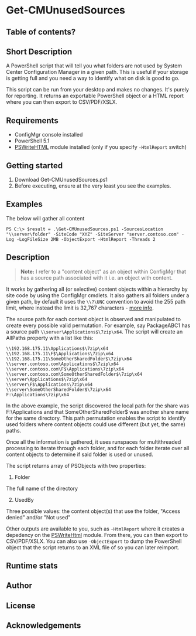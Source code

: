 # Get-CMUnusedSources

## Table of contents?

## Short Description

A PowerShell script that will tell you what folders are not used by System Center Configuration Manager in a given path. This is useful if your storage is getting full and you need a way to identify what on disk is good to go.

This script can be run from your desktop and makes no changes. It's purely for reporting. It returns an exportable PowerShell object or a HTML report where you can then export to CSV/PDF/XSLX.

## Requirements

- ConfigMgr console installed
- PowerShell 5.1
- [PSWriteHTML](https://github.com/EvotecIT/PSWriteHTML) module installed (only if you specify `-HtmlReport` switch)

## Getting started

1. Download Get-CMUnusedSources.ps1
2. Before executing, ensure at the very least you see the examples.

## Examples

The below will gather all content

```
PS C:\> $result = .\Get-CMUnusedSources.ps1 -SourcesLocation "\\server\folder" -SiteCode "XYZ" -SiteServer "server.contoso.com" -Log -LogFileSize 2MB -ObjectExport -HtmlReport -Threads 2
```

## Description

> **Note:** I refer to a "content object" as an object within ConfigMgr that has a source path associated with it i.e. an object with content.

It works by gathering all (or selective) content objects within a hierarchy by site code by using the ConfigMgr cmdlets. It also gathers all folders under a given path, by default it uses the `\\?\UNC` convention to avoid the 255 path limit, where instead the limit is 32,767 characters - [more info](https://docs.microsoft.com/en-us/windows/desktop/fileio/naming-a-file#maximum-path-length-limitation).

The source path for each content object is observed and manipulated to create every possible valid permutation. For example, say PackageABC1 has a source path `\\server\Applications$\7zip\x64`. The script will create an AllPaths property with a list like this:

```
\\192.168.175.11\Applications$\7zip\x64
\\192.168.175.11\F$\Applications\7zip\x64
\\192.168.175.11\SomeOtherSharedFolder$\7zip\x64
\\server.contoso.com\Applications$\7zip\x64
\\server.contoso.com\F$\Applications\7zip\x64
\\server.contoso.com\SomeOtherSharedFolder$\7zip\x64
\\server\Applications$\7zip\x64
\\server\F$\Applications\7zip\x64
\\server\SomeOtherSharedFolder$\7zip\x64
F:\Applications\7zip\x64
````

In the above example, the script discovered the local path for the share was F:\Applications and that SomeOtherSharedFolder$ was another share name for the same directory. This path permutation enables the script to identify used folders where content objects could use different (but yet, the same) paths.

Once all the information is gathered, it uses runspaces for multithreaded processing to iterate through each folder, and for each folder iterate over all content objects to determine if said folder is used or unused.

The script returns array of PSObjects with two properties:

1. Folder

The full name of the directory

2. UsedBy

Three possible values: the content object(s) that use the folder, "Access denied" and/or "Not used"

Other outputs are available to you, such as `-HtmlReport` where it creates a depedency on the [PSWriteHtml](https://github.com/EvotecIT/PSWriteHTML) module. From there, you can then export to CSV/PDF/XSLX. You can also use `-ObjectExport` to dump the PowerShell object that the script returns to an XML file of so you can later reimport.

## Runtime stats

## Author

## License

## Acknowledgements
